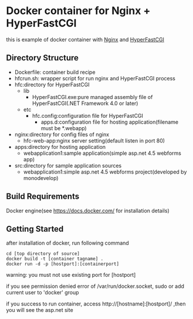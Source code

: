 # Docker container for Nginx + HyperFastCGI 

this is example of docker container with [Nginx](http://nginx.org/en) and [HyperFastCGI](https://github.com/xplicit/HyperFastCgi)

## Directory Structure

* Dockerfile: container build recipe
* hfcrun.sh: wrapper script for run nginx and HyperFastCGI process
* hfc:directory for HyperFastCGI
    - lib
        * HyperFastCGI.exe:pure managed assembly file of HyperFastCGI(.NET Framework 4.0 or later)
    - etc
        * hfc.config:configuration file for HyperFastCGI
            - apps.d:configuration file for hosting application(filename must be *.webapp)
* nginx:directory for config files of nginx
    - hfc-web-app:nginx server setting(default listen in port 80)
* apps:directory for hosting application
    - webapplication1:sample application(simple asp.net 4.5 webforms app)
* src:directory for sample application sources
    - webapplication1:simple asp.net 4.5 webforms project(developed by monodevelop)


## Build Requirements

Docker engine(see https://docs.docker.com/ for installation details)

## Getting Started

after installation of docker, run following command

    cd [top directory of source]
    docker build -t [container tagname] .
    docker run -d -p [hostport]:[containerport]

warning: you must not use existing port for [hostport]

if you see permission denied error of /var/run/docker.socket,
sudo or add current user to 'docker' group

if you success to run container, access http://[hostname]:[hostport]/ ,then you will see the asp.net site
